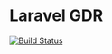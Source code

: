 Laravel GDR
===========

[![Build Status](https://travis-ci.com/deshack/gdr.svg?branch=develop)](https://travis-ci.com/deshack/gdr)


